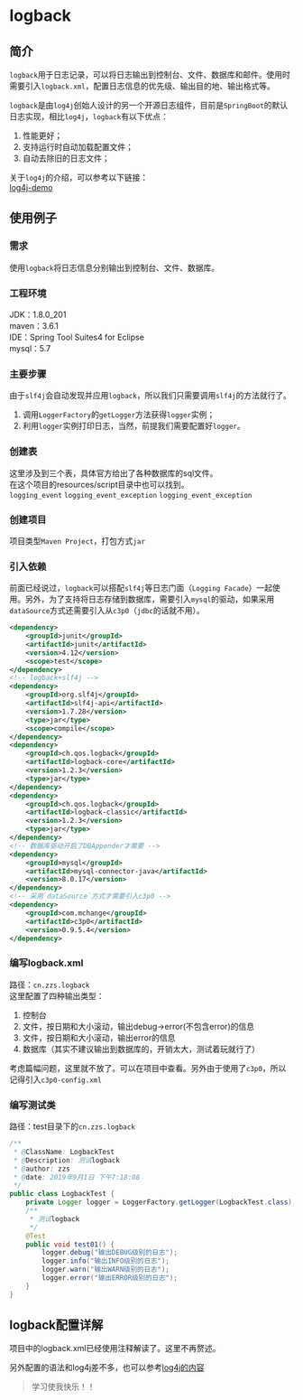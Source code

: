 
# logback

## 简介    
`logback`用于日志记录，可以将日志输出到控制台、文件、数据库和邮件。使用时需要引入`logback.xml`，配置日志信息的优先级、输出目的地、输出格式等。  

`logback`是由`log4j`创始人设计的另一个开源日志组件，目前是`SpringBoot`的默认日志实现，相比`log4j`，`logback`有以下优点：
1. 性能更好；
2. 支持运行时自动加载配置文件；
3. 自动去除旧的日志文件；  

关于`log4j`的介绍，可以参考以下链接：  
[log4j-demo](https://github.com/ZhangZiSheng001/log4j-demo)

## 使用例子
### 需求
使用`logback`将日志信息分别输出到控制台、文件、数据库。

### 工程环境
JDK：1.8.0_201  
maven：3.6.1  
IDE：Spring Tool Suites4 for Eclipse  
mysql：5.7

### 主要步骤
由于`slf4j`会自动发现并应用`logback`，所以我们只需要调用`slf4j`的方法就行了。  
1. 调用`LoggerFactory`的`getLogger`方法获得`logger`实例；
2. 利用`logger`实例打印日志，当然，前提我们需要配置好`logger`。

### 创建表
这里涉及到三个表，具体官方给出了各种数据库的sql文件。  
在这个项目的resources/script目录中也可以找到。  
`logging_event`
`logging_event_exception`
`logging_event_exception`

### 创建项目
项目类型`Maven Project`，打包方式`jar`

### 引入依赖
前面已经说过，`logback`可以搭配`slf4j`等日志门面（`Logging Facade`）一起使用。另外，为了支持将日志存储到数据库，需要引入`mysql`的驱动，如果采用`dataSource`方式还需要引入从`c3p0`（`jdbc`的话就不用）。  
```xml
<dependency>
	<groupId>junit</groupId>
	<artifactId>junit</artifactId>
	<version>4.12</version>
	<scope>test</scope>
</dependency>
<!-- logback+slf4j -->
<dependency>
	<groupId>org.slf4j</groupId>
	<artifactId>slf4j-api</artifactId>
	<version>1.7.28</version>
	<type>jar</type>
	<scope>compile</scope>
</dependency>
<dependency>
	<groupId>ch.qos.logback</groupId>
	<artifactId>logback-core</artifactId>
	<version>1.2.3</version>
	<type>jar</type>
</dependency>
<dependency>
	<groupId>ch.qos.logback</groupId>
	<artifactId>logback-classic</artifactId>
	<version>1.2.3</version>
	<type>jar</type>
</dependency>
<!-- 数据库驱动开启了DBAppender才需要 -->
<dependency>
	<groupId>mysql</groupId>
	<artifactId>mysql-connector-java</artifactId>
	<version>8.0.17</version>
</dependency>
<!-- 采用`dataSource`方式才需要引入c3p0 -->
<dependency>
	<groupId>com.mchange</groupId>
	<artifactId>c3p0</artifactId>
	<version>0.9.5.4</version>
</dependency>
```

### 编写logback.xml
路径：`cn.zzs.logback`  
这里配置了四种输出类型：  
1. 控制台
2. 文件，按日期和大小滚动，输出debug->error(不包含error)的信息
3. 文件，按日期和大小滚动，输出error的信息
4. 数据库（其实不建议输出到数据库的，开销太大，测试着玩就行了）  

考虑篇幅问题，这里就不放了。可以在项目中查看。另外由于使用了`c3p0`，所以记得引入`c3p0-config.xml`

### 编写测试类
路径：test目录下的`cn.zzs.logback`
```java
/**
 * @ClassName: LogbackTest
 * @Description: 测试logback
 * @author: zzs
 * @date: 2019年9月1日 下午7:18:08
 */
public class LogbackTest {
	private Logger logger = LoggerFactory.getLogger(LogbackTest.class);
	/**
	 * 测试logback
	 */
	@Test
	public void test01() {
		logger.debug("输出DEBUG级别的日志");
		logger.info("输出INFO级别的日志");
		logger.warn("输出WARN级别的日志");
		logger.error("输出ERROR级别的日志");
	}
}
```
## logback配置详解
项目中的logback.xml已经使用注释解读了。这里不再赘述。 
 
另外配置的语法和log4j差不多，也可以参考[log4j的内容](https://github.com/ZhangZiSheng001/log4j-demo)


> 学习使我快乐！！

